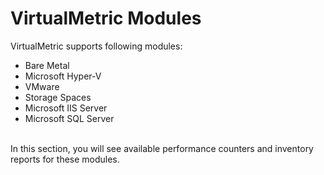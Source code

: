 # VirtualMetric Modules

VirtualMetric supports following modules:

* &#x20;  Bare Metal
* &#x20;  Microsoft Hyper-V
* &#x20;  VMware
* &#x20;  Storage Spaces
* &#x20;  Microsoft IIS Server
* &#x20;  Microsoft SQL Server

\
In this section, you will see available performance counters and inventory reports for these modules.

